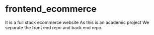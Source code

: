 # frontend_ecommerce
It is a full stack ecommerce website As this is an academic project We separate the front end repo and back end repo.
